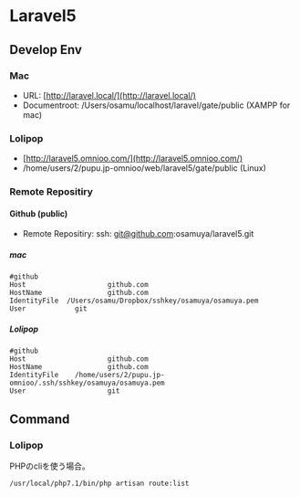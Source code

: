 # Laravel5

## Develop Env
### Mac
- URL: [http://laravel.local/](http://laravel.local/)
- Documentroot: /Users/osamu/localhost/laravel/gate/public (XAMPP for mac)

### Lolipop
- [http://laravel5.omnioo.com/](http://laravel5.omnioo.com/)
- /home/users/2/pupu.jp-omnioo/web/laravel5/gate/public (Linux)

### Remote Repositiry
#### Github (public)
- Remote Repositiry: ssh: git@github.com:osamuya/laravel5.git

##### mac
````
#github
Host                    github.com
HostName                github.com
IdentityFile  /Users/osamu/Dropbox/sshkey/osamuya/osamuya.pem
User            git
````
##### Lolipop
````
#github
Host                    github.com
HostName                github.com
IdentityFile    /home/users/2/pupu.jp-omnioo/.ssh/sshkey/osamuya/osamuya.pem
User                    git
````

## Command
### Lolipop
PHPのcliを使う場合。
````
/usr/local/php7.1/bin/php artisan route:list
````
